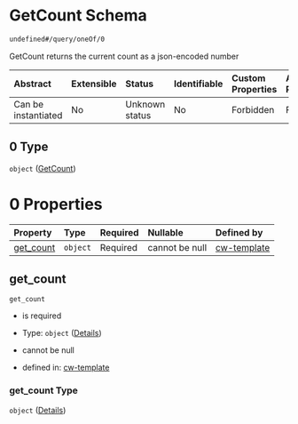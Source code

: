 # GetCount Schema

```txt
undefined#/query/oneOf/0
```

GetCount returns the current count as a json-encoded number

| Abstract            | Extensible | Status         | Identifiable | Custom Properties | Additional Properties | Access Restrictions | Defined In                                                           |
| :------------------ | :--------- | :------------- | :----------- | :---------------- | :-------------------- | :------------------ | :------------------------------------------------------------------- |
| Can be instantiated | No         | Unknown status | No           | Forbidden         | Forbidden             | none                | [cw-template.json\*](schema/cw-template.json "open original schema") |

## 0 Type

`object` ([GetCount](cw-template-querymsg-oneof-getcount.md))

# 0 Properties

| Property                 | Type     | Required | Nullable       | Defined by                                                                                                                 |
| :----------------------- | :------- | :------- | :------------- | :------------------------------------------------------------------------------------------------------------------------- |
| [get\_count](#get_count) | `object` | Required | cannot be null | [cw-template](cw-template-querymsg-oneof-getcount-properties-get_count.md "undefined#/query/oneOf/0/properties/get_count") |

## get\_count

`get_count`

* is required

* Type: `object` ([Details](cw-template-querymsg-oneof-getcount-properties-get_count.md))

* cannot be null

* defined in: [cw-template](cw-template-querymsg-oneof-getcount-properties-get_count.md "undefined#/query/oneOf/0/properties/get_count")

### get\_count Type

`object` ([Details](cw-template-querymsg-oneof-getcount-properties-get_count.md))
